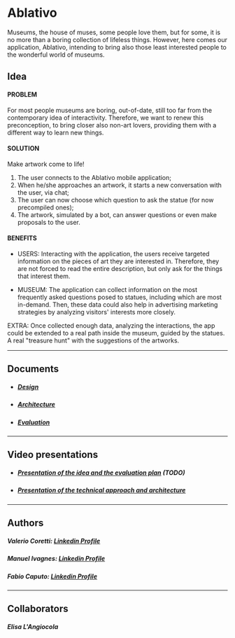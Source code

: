 # Ablativo
Museums, the house of muses, some people love them, but for some, it is no more than a boring collection of lifeless things. 
However, here comes our application, Ablativo, intending to bring also those least interested people to the wonderful world of museums. 

## Idea

#### PROBLEM
For most people museums are boring, out-of-date, still too far from the contemporary idea of interactivity. 
Therefore, we want to renew this preconception, to bring closer also non-art lovers, providing them with a different way to learn new things.

#### SOLUTION
Make artwork come to life!
1. The user connects to the Ablativo mobile application;
2. When he/she approaches an artwork, it starts a new conversation with the user, via chat;
3. The user can now choose which question to ask the statue (for now precompiled ones);
4. The artwork, simulated by a bot, can answer questions or even make proposals to the user.

#### BENEFITS
- USERS: Interacting with the application, the users receive targeted information on the pieces of art they are interested in. 
	Therefore, they are not forced to read the entire description, but only ask for the things that interest them.


- MUSEUM: The application can collect information on the most frequently asked questions posed to statues, including which are most in-demand. 
	Then, these data could also help in advertising marketing strategies by analyzing visitors' interests more closely.

EXTRA: Once collected enough data, analyzing the interactions, the app could be extended to a real path inside the museum, guided by the statues. A real "treasure hunt" with the suggestions of the artworks.

---
## Documents
* ##### [Design](./Design.md)
* ##### [Architecture](./Architecture.md)
* ##### [Evaluation](./Evaluation.md)

---
## Video presentations
* ##### [Presentation of the idea and the evaluation plan]() (TODO)
* ##### [Presentation of the technical approach and architecture](https://youtu.be/TFFulUF80F0)

---
## Authors
##### Valerio Coretti: [Linkedin Profile](https://www.linkedin.com/in/valerio-coretti-2913721a3)
##### Manuel Ivagnes: [Linkedin Profile](https://www.linkedin.com/in/manuel-ivagnes-4a5ba018b)
##### Fabio Caputo: [Linkedin Profile](https://www.linkedin.com/in/fabio-caputo-41163b171)

---
## Collaborators
##### Elisa L'Angiocola
